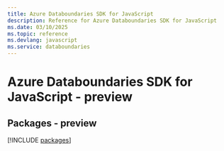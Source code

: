 ```yaml
---
title: Azure Databoundaries SDK for JavaScript
description: Reference for Azure Databoundaries SDK for JavaScript
ms.date: 03/10/2025
ms.topic: reference
ms.devlang: javascript
ms.service: databoundaries
---
```

# Azure Databoundaries SDK for JavaScript - preview
## Packages - preview
[!INCLUDE [packages](databoundaries-index.md)]
